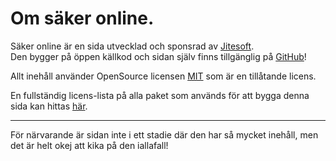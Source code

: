 # Om säker online.

Säker online är en sida utvecklad och sponsrad av [Jitesoft](https://jitesoft.com).  
Den bygger på öppen källkod och sidan själv finns tillgänglig på [GitHub](https://github.com/jitesoft/saeker-online)!

Allt inehåll använder OpenSource licensen [MIT](https://github.com/jitesoft/saeker-online/blob/master/LICENSE) som är en 
tillåtande licens.

En fullständig licens-lista på alla paket som används för att bygga denna sida kan hittas [här](https://säker.online/licenses.txt).

---

För närvarande är sidan inte i ett stadie där den har så mycket inehåll, men det är helt
okej att kika på den iallafall!

